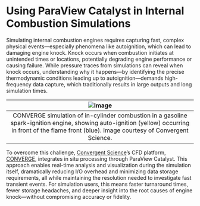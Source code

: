 # Using ParaView Catalyst in Internal Combustion Simulations

Simulating internal combustion engines requires capturing fast, complex physical events—especially phenomena like autoignition, which can lead to damaging engine knock. Knock occurs when combustion initiates at unintended times or locations, potentially degrading engine performance or causing failure. While pressure traces from simulations can reveal when knock occurs, understanding why it happens—by identifying the precise thermodynamic conditions leading up to autoignition—demands high-frequency data capture, which traditionally results in large outputs and long simulation times.

|![Image](/assets/images/usecase/gallery/in-situ-analysis-2-1024x875.jpg)|
|:--:|
|CONVERGE simulation of in-cylinder combustion in a gasoline spark-ignition engine, showing auto-ignition (yellow) occurring in front of the flame front (blue). Image courtesy of Convergent Science.|

To overcome this challenge, [Convergent Science](https://convergecfd.com)’s CFD platform, [CONVERGE](https://convergecfd.com/products/converge-cfd-software), integrates in situ processing through ParaView Catalyst. This approach enables real-time analysis and visualization during the simulation itself, dramatically reducing I/O overhead and minimizing data storage requirements, all while maintaining the resolution needed to investigate fast transient events. For simulation users, this means faster turnaround times, fewer storage headaches, and deeper insight into the root causes of engine knock—without compromising accuracy or fidelity.